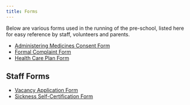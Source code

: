 ```yaml
---
title: Forms
---
```


Below are various forms used in the running of the pre-school, listed here for
easy reference by staff, volunteers and parents.

* [Administering Medicines Consent Form](/policies/Administering_Medicines_Consent_Form.pdf)
* [Formal Complaint Form](/policies/Formal_Complaint_Form.pdf)
* [Health Care Plan Form](/policies/Health_Care_Plan_Form.pdf)

## Staff Forms ##

* [Vacancy Application Form](/policies/20130809-Vacancy_Application_Form.pdf)
* [Sickness Self-Certification Form](/forms/20140209-Sickness_Self-Certification_Form.pdf)


